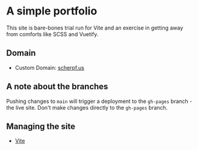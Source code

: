 # A simple portfolio

This site is bare-bones trial run for Vite and an exercise in getting away from comforts like SCSS and Vuetify.

## Domain
- Custom Domain: [scherpf.us](https://scherpf.us)

## A note about the branches
Pushing changes to `main` will trigger a deployment to the `gh-pages` branch - the live site. Don't make changes directly to the `gh-pages` branch. 

## Managing the site
- [Vite](https://vitejs.dev/guide/)
